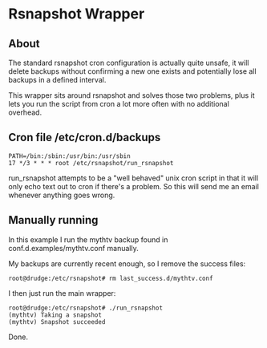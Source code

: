 # Rsnapshot Wrapper

## About

The standard rsnapshot cron configuration is actually quite unsafe, it will delete backups without confirming a new one exists and potentially lose all backups in a defined interval.

This wrapper sits around rsnapshot and solves those two problems, plus it lets you run the script from cron a lot more often with no additional overhead.

## Cron file /etc/cron.d/backups 

	PATH=/bin:/sbin:/usr/bin:/usr/sbin
	17 */3 * * * root /etc/rsnapshot/run_rsnapshot

run_rsnapshot attempts to be a "well behaved" unix cron script in that it will only echo text out to cron if there's a problem. So this will send me an email whenever anything goes wrong.

## Manually running

In this example I run the mythtv backup found in conf.d.examples/mythtv.conf manually.

My backups are currently recent enough, so I remove the success files:

	root@drudge:/etc/rsnapshot# rm last_success.d/mythtv.conf

I then just run the main wrapper:

	root@drudge:/etc/rsnapshot# ./run_rsnapshot
	(mythtv) Taking a snapshot
	(mythtv) Snapshot succeeded

Done.
